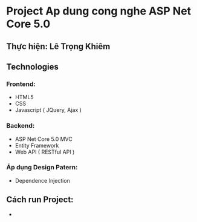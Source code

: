 ﻿# Project Ap dung cong nghe ASP Net Core 5.0 
## Thực hiện: Lê Trọng Khiêm
## Technologies
### Frontend: 
- HTML5
- CSS
- Javascript ( JQuery, Ajax )

### Backend:
- ASP Net Core 5.0 MVC
- Entity Framework
- Web API ( RESTful API )
### Áp dụng Design Patern:
- Dependence Injection

## Cách run Project:
- 